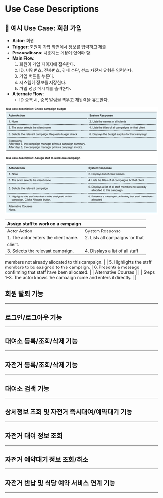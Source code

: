 # Use Case Descriptions

## 📌 예시 Use Case: 회원 가입

- **Actor**: 회원
- **Trigger**: 회원이 가입 화면에서 정보를 입력하고 제출
- **Preconditions**: 사용자는 계정이 없어야 함
- **Main Flow**:
    1. 회원이 가입 페이지에 접속한다.
    2. ID, 비밀번호, 전화번호, 결제 수단, 선호 자전거 유형을 입력한다.
    3. 가입 버튼을 누른다.
    4. 시스템이 정보를 저장한다.
    5. 가입 성공 메시지를 출력한다.
- **Alternate Flow**:
    - ID 중복 시, 중복 알림을 띄우고 재입력을 유도한다.

![reqdescription.png](reqdescription.png)

| Assign staff to work on a campaign |  |
| --- | --- |
| Actor Action | System Response |
| 1. The actor enters the client name. | 2. Lists all campaigns for that
client. |
| 3. Selects the relevant campaign. | 4. Displays a list of all staff
members not already allocated
to this campaign. |
| 5. Highlights the staff members to be assigned to this campaign. | 6. Presents a message confirming
that staff have been allocated. |
| Alternative Courses |  |
| Steps 1–3. The actor knows the campaign name and enters it directly. |  |

## 회원 탈퇴 기능

---

## 로그인/로그아웃 기능

---

## 대여소 등록/조회/삭제 기능

---

## 자전거 등록/조회/삭제 기능

---

## 대여소 검색 기능

---

## 상세정보 조회 및 자전거 즉시대여/예약대기 기능

---

## 자전거 대여 정보 조회

---

## 자전거 예약대기 정보 조회/취소

---

## 자전거 반납 및 식당 예약 서비스 연계 기능

---